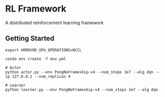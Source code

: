 # RL Framework

A distributed reinforcement learning framework

## Getting Started

```shell script
export HOROVOD_GPU_OPERATIONS=NCCL

conda env create -f env.yml

# Actor
python actor.py --env PongNoFrameskip-v4 --num_steps 1e7 --alg dqn --ip 127.0.0.1 --num_replicas 4

# Learner
python learner.py --env PongNoFrameskip-v4 --num_steps 1e7 --alg dqn
```
